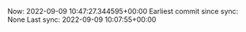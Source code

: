 Now: 2022-09-09 10:47:27.344595+00:00 Earliest commit since sync: None Last sync: 2022-09-09 10:07:55+00:00
